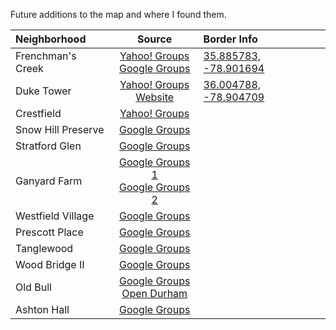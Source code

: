 Future additions to the map and where I found them.

|Neighborhood        |Source|Border Info|
|:-------------------|:----:|:----------|
|Frenchman's Creek|[Yahoo! Groups](https://groups.yahoo.com/neo/groups/FrenchmansCreekDrive/info)<br>[Google Groups](https://groups.google.com/forum/#!aboutgroup/frenchmanscreek)|[35.885783, -78.901694](https://www.google.com/maps/place/Frenchmans+Creek+Dr,+Durham,+NC+27713/@35.885931,-78.901673,585m/data=!3m1!1e3!4m2!3m1!1s0x89acef19744f2d75:0x89135babaf3a88f0)|
|Duke Tower          |[Yahoo! Groups](https://groups.yahoo.com/neo/groups/duketower/info)<br>[Website](http://duketower.com/)|[36.004788, -78.904709](https://www.google.com/maps/place/Duke+Tower+-+All+Condominium+Hotel/@36.005135,-78.904494,15z/data=!4m2!3m1!1s0x0:0x20af80f823c82ed0)|
|Crestfield          |[Yahoo! Groups](https://groups.yahoo.com/neo/groups/CrestfieldOwnersAssn/info)||
|Snow Hill Preserve  |[Google Groups](https://groups.google.com/forum/#!forum/snow-hill-preserve-hoa)||
|Stratford Glen      |[Google Groups](https://groups.google.com/forum/#!forum/stratford-glen)||
|Ganyard Farm        |[Google Groups 1](https://groups.google.com/forum/#!forum/ganyardfarm)<br>[Google Groups 2](https://groups.google.com/forum/#!forum/ganyard-farm-townhome-hoa)||
|Westfield Village   |[Google Groups](https://groups.google.com/forum/#!forum/westfieldvillage)||
|Prescott Place      |[Google Groups](https://groups.google.com/forum/#!forum/prescott-place)||
|Tanglewood          |[Google Groups](https://groups.google.com/forum/#!forum/tanglewood-neighborhood-association)||
|Wood Bridge II      |[Google Groups](https://groups.google.com/forum/#!aboutgroup/woodbridgeii)||
|Old Bull            |[Google Groups](https://groups.google.com/forum/#!forum/old-bull-residents)<br>[Open Durham](http://www.opendurham.org/buildings/old-bull-building-blackwells-bull-durham-american-tobacco-company)||
|Ashton Hall         |[Google Groups](https://groups.google.com/forum/#!forum/ashton-hall)||
